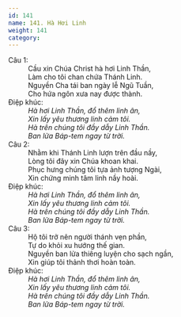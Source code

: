 ```yaml
---
id: 141
name: 141. Hà Hơi Linh
weight: 141
category: 
---
```

<dl><dt>Câu 1:</dt><dd data-verse="1">Cầu xin Chúa Christ hà hơi Linh Thần, <br/>Làm cho tôi chan chứa Thánh Linh. <br/>Nguyền Cha tái ban ngày lễ Ngũ Tuần, <br/>Cho hứa ngôn xưa nay được thành. </dd><dt>Điệp khúc:</dt><dd data-chorus="1"><em>Hà hơi Linh Thần, đổ thêm linh ân, <br/>Xin lấy yêu thương linh cảm tôi. <br/>Hà trên chúng tôi đầy dẫy Linh Thần. <br/>Ban lửa Báp-tem ngay từ trời. </em></dd><dt>Câu 2:</dt><dd data-verse="2">Nhằm khi Thánh Linh lượn trên đầu nầy, <br/>Lòng tôi đây xin Chúa khoan khai. <br/>Phục hưng chúng tôi tựa ảnh tượng Ngài, <br/>Xin chứng minh tâm linh nầy hoài. </dd><dt>Điệp khúc:</dt><dd data-chorus="1"><em>Hà hơi Linh Thần, đổ thêm linh ân, <br/>Xin lấy yêu thương linh cảm tôi. <br/>Hà trên chúng tôi đầy dẫy Linh Thần. <br/>Ban lửa Báp-tem ngay từ trời. </em></dd><dt>Câu 3:</dt><dd data-verse="3">Hộ tôi trở nên người thánh vẹn phần, <br/>Tự do khỏi xu hướng thế gian. <br/>Nguyền ban lửa thiêng luyện cho sạch ngần, <br/>Xin giúp tôi thảnh thơi hoàn toàn. </dd><dt>Điệp khúc:</dt><dd data-chorus="1"><em>Hà hơi Linh Thần, đổ thêm linh ân, <br/>Xin lấy yêu thương linh cảm tôi. <br/>Hà trên chúng tôi đầy dẫy Linh Thần. <br/>Ban lửa Báp-tem ngay từ trời. </em></dd></dl>
